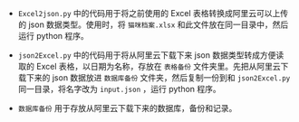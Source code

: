 - `Excel2json.py` 中的代码用于将之前使用的 Excel 表格转换成阿里云可以上传的 json 数据类型。使用时，将 `猫咪档案.xlsx` 和此文件放在同一目录中，然后运行 python 程序。

- `json2Excel.py` 中的代码用于将从阿里云下载下来 json 数据类型转成方便读取的 Excel 表格，以日期为名称，存放在 `表格备份` 文件夹里。先把从阿里云下载下来的 json 数据放进 `数据库备份` 文件夹，然后复制一份到和 `json2Excel.py`同一目录，将名字改为 `input.json` ，运行 python 程序。

- `数据库备份` 用于存放从阿里云下载下来的数据库，备份和记录。
